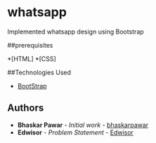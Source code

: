 # whatsapp

Implemented whatsapp design using Bootstrap

##prerequisites

*[HTML]
*[CSS]

##Technologies Used

* [BootStrap](https://getBootstrap.com)

## Authors

* **Bhaskar Pawar** - *Initial work* - [bhaskarpawar](https://github.com/bhaskar-repo)
* **Edwisor** - *Problem Statement* - [Edwisor](https://www.edwisor.com)
